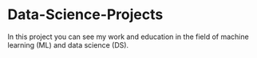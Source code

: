 # Data-Science-Projects
In this project you can see my work and education in the field of machine learning (ML) and data science (DS). 
